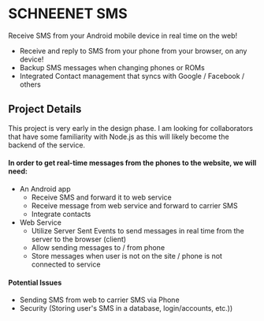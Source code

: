 SCHNEENET SMS
=============

Receive SMS from your Android mobile device in real time on the web!

* Receive and reply to SMS from your phone from your browser, on any device!
* Backup SMS messages when changing phones or ROMs
* Integrated Contact management that syncs with Google / Facebook / others

## Project Details

This project is very early in the design phase. I am looking for collaborators that have some familiarity with Node.js as this will likely become the backend of the service.

#### In order to get real-time messages from the phones to the website, we will need:
* An Android app
  * Receive SMS and forward it to web service
  * Receive message from web service and forward to carrier SMS
  * Integrate contacts
* Web Service
  * Utilize Server Sent Events to send messages in real time from the server to the browser (client)
  * Allow sending messages to / from phone
  * Store messages when user is not on the site / phone is not connected to service

#### Potential Issues
* Sending SMS from web to carrier SMS via Phone
* Security (Storing user's SMS in a database, login/accounts, etc.))
